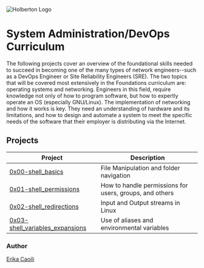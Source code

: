 ![Holberton Logo](https://i.ibb.co/nMtRXQR/Holberton.png)

# System Administration/DevOps Curriculum
The following projects cover an overview of the foundational skills needed to succeed in becoming one of the many types of network engineers--such as a DevOps Engineer or Site Reliability Engineers (SRE). The two topics that will be covered most extensively in the Foundations curriculum are: operating systems and networking.  Engineers in this field, require knowledge not only of how to program software, but how to expertly operate an OS (especially GNU/Linux). The implementation of networking and how it works is key. They need an understanding of hardware and its limitations, and how to design and automate a system to meet the specific needs of the software that their employer is distributing via the Internet. 

## Projects 
| Project | Description |
| --- | --- |
| [0x00-shell_basics](https://github.com/ecaoili24/holberton-system_engineering-devops/tree/master/0x00-shell_basics) | File Manipulation and folder navigation |
| [0x01-shell_permissions](https://github.com/ecaoili24/holberton-system_engineering-devops/tree/master/0x01-shell_permissions) | How to handle permissions for users, groups, and others |
| [0x02-shell_redirections](https://github.com/ecaoili24/holberton-system_engineering-devops/tree/master/0x02-shell_redirections) | Input and Output streams in Linux |
| [0x03-shell_variables_expansions](https://github.com/ecaoili24/holberton-system_engineering-devops/tree/master/0x03-shell_variables_expansions) | Use of aliases and environmental variables |

### Author

[Erika Caoili](erika.caoili@gmail.com)
